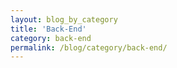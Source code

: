 ```yaml
---
layout: blog_by_category
title: 'Back-End'
category: back-end
permalink: /blog/category/back-end/
---
```

